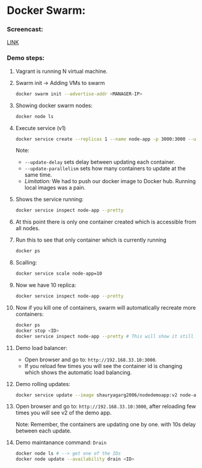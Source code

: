 # Docker Swarm:
### Screencast: 
[LINK](https://youtu.be/h0rtDouQrq0)  

### Demo steps:
1. Vagrant is running N virtual machine.
2. Swarm init -> Adding VMs to swarm
    ``` bash
    docker swarm init --advertise-addr <MANAGER-IP>
    ```
3. Showing docker swarm nodes:
    ``` bash
    docker node ls
    ```
4. Execute service (v1)
    ``` bash
    docker service create --replicas 1 --name node-app -p 3000:3000 --update-delay 10s --update-parallelism 1 shauryagarg2006/nodedemoapp:v1
    ```
    Note: 
      - `--update-delay` sets delay between updating each container.
      - `--update-parallelism` sets how many containers to update at the same time.
      - _Limitation:_ We had to push our docker image to Docker hub. Running local images was a pain.

5. Shows the service running:
    ``` bash
    docker service inspect node-app --pretty
    ```

6. At this point there is only one container created which is accessible from all nodes.

7. Run this to see that only container which is currently running
    ``` bash
    docker ps
    ```

8. Scalling:
    ``` bash
    docker service scale node-app=10
    ```

9. Now we have 10 replica:
    ``` bash
    docker service inspect node-app --pretty
    ```

10. Now if you kill one of containers, swarm will automatically recreate more containers:
    ``` bash
    docker ps
    docker stop <ID>
    docker service inspect node-app --pretty # This will show it still has 10 replica
    ```

11. Demo load balancer:
    - Open browser and go to: `http://192.168.33.10:3000`. 
    - If you reload few times you will see the container id is changing which shows the automatic load balancing.

12. Demo rolling updates:
    ``` bash
    docker service update --image shauryagarg2006/nodedemoapp:v2 node-app
    ```

13. Open browser and go to: `http://192.168.33.10:3000`, after reloading few times you will see v2 of the demo app.

    Note: Remember, the containers are updating one by one. with 10s delay between each update.

14. Demo maintanance command: `Drain`
    ``` bash
    docker node ls # --> get one of the IDs
    docker node update --availability drain <ID>
    ```
